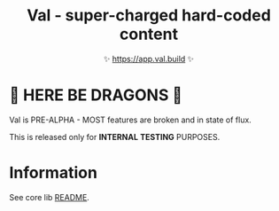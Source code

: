 <p align="center">
  <h1 align="center">Val - super-charged hard-coded content</h1>
  <p align="center">
    ✨ <a href="https://app.val.build">https://app.val.build</a> ✨
   
  </p>
</p>

# 🐉 HERE BE DRAGONS 🐉

Val is PRE-ALPHA - MOST features are broken and in state of flux.

This is released only for **INTERNAL** **TESTING** PURPOSES.

# Information

See core lib [README](./packages/core/README.md).
